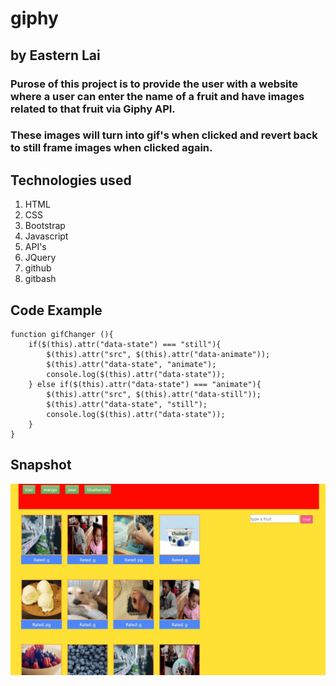 # giphy
## by Eastern Lai

### Purose of this project is to provide the user with a website where a user can enter the name of a fruit and have images related to that fruit via Giphy API.  
### These images will turn into gif's when clicked and revert back to still frame images when clicked again.  

## Technologies used
1. HTML
2. CSS
3. Bootstrap
4. Javascript
5. API's
6. JQuery
7. github 
8. gitbash

## Code Example

```
function gifChanger (){
    if($(this).attr("data-state") === "still"){
        $(this).attr("src", $(this).attr("data-animate"));
        $(this).attr("data-state", "animate");
        console.log($(this).attr("data-state"));
    } else if($(this).attr("data-state") === "animate"){
        $(this).attr("src", $(this).attr("data-still"));
        $(this).attr("data-state", "still");
        console.log($(this).attr("data-state"));
    }
}
```

## Snapshot

![alt text](https://github.com/easternlai/giphy/blob/master/demo.JPG?raw=true)

